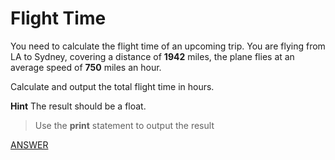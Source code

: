 # Flight Time

You need to calculate the flight time of an upcoming trip. You are flying from LA to Sydney, covering a distance of **1942** miles, the plane flies at an average speed of **750** miles an hour.

Calculate and output the total flight time in hours.

**Hint**
The result should be a float.

> Use the **print** statement to output the result

[ANSWER](/Answers/00004-%20Flight%20Time.py)
